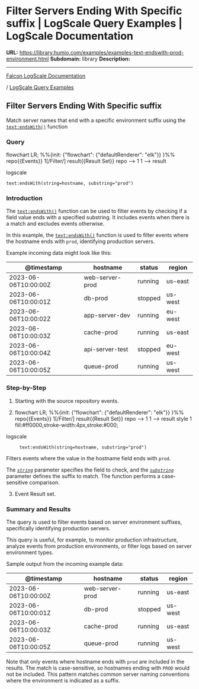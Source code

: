 # Filter Servers Ending With Specific suffix | LogScale Query Examples | LogScale Documentation

**URL:** https://library.humio.com/examples/examples-text-endswith-prod-environment.html
**Subdomain:** library
**Description:** 

---

[Falcon LogScale Documentation](https://library.humio.com)

/ [LogScale Query Examples](examples.html)

## Filter Servers Ending With Specific suffix

Match server names that end with a specific environment suffix using the [`text:endsWith()`](https://library.humio.com/data-analysis/functions-text-endswith.html) function 

### Query

flowchart LR; %%{init: {"flowchart": {"defaultRenderer": "elk"}} }%% repo{{Events}} 1[/Filter/] result{{Result Set}} repo --> 1 1 --> result

logscale
    
    
    text:endsWith(string=hostname, substring="prod")

### Introduction

The [`text:endsWith()`](https://library.humio.com/data-analysis/functions-text-endswith.html) function can be used to filter events by checking if a field value ends with a specified substring. It includes events when there is a match and excludes events otherwise. 

In this example, the [`text:endsWith()`](https://library.humio.com/data-analysis/functions-text-endswith.html) function is used to filter events where the hostname ends with `prod`, identifying production servers. 

Example incoming data might look like this: 

@timestamp| hostname| status| region  
---|---|---|---  
2023-06-06T10:00:00Z| web-server-prod| running| us-east  
2023-06-06T10:00:01Z| db-prod| stopped| us-west  
2023-06-06T10:00:02Z| app-server-dev| running| eu-west  
2023-06-06T10:00:03Z| cache-prod| running| us-east  
2023-06-06T10:00:04Z| api-server-test| stopped| eu-west  
2023-06-06T10:00:05Z| queue-prod| running| us-west  
  
### Step-by-Step

  1. Starting with the source repository events.

  2. flowchart LR; %%{init: {"flowchart": {"defaultRenderer": "elk"}} }%% repo{{Events}} 1[/Filter/] result{{Result Set}} repo --> 1 1 --> result style 1 fill:#ff0000,stroke-width:4px,stroke:#000;

logscale
         
         text:endsWith(string=hostname, substring="prod")

Filters events where the value in the hostname field ends with `prod`. 

The [_`string`_](https://library.humio.com/data-analysis/functions-text-endswith.html#query-functions-text-endswith-string) parameter specifies the field to check, and the [_`substring`_](https://library.humio.com/data-analysis/functions-text-endswith.html#query-functions-text-endswith-substring) parameter defines the suffix to match. The function performs a case-sensitive comparison. 

  3. Event Result set.




### Summary and Results

The query is used to filter events based on server environment suffixes, specifically identifying production servers. 

This query is useful, for example, to monitor production infrastructure, analyze events from production environments, or filter logs based on server environment types. 

Sample output from the incoming example data: 

@timestamp| hostname| status| region  
---|---|---|---  
2023-06-06T10:00:00Z| web-server-prod| running| us-east  
2023-06-06T10:00:01Z| db-prod| stopped| us-west  
2023-06-06T10:00:03Z| cache-prod| running| us-east  
2023-06-06T10:00:05Z| queue-prod| running| us-west  
  
Note that only events where hostname ends with `prod` are included in the results. The match is case-sensitive, so hostnames ending with `PROD` would not be included. This pattern matches common server naming conventions where the environment is indicated as a suffix.
